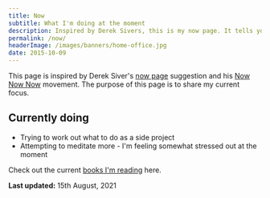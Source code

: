 ```yaml
---
title: Now
subtitle: What I'm doing at the moment
description: Inspired by Derek Sivers, this is my now page. It tells you what I'm doing at this moment in time.
permalink: /now/
headerImage: /images/banners/home-office.jpg
date: 2015-10-09
---
```


This page is inspired by Derek Siver's [now page](https://sivers.org/now) suggestion and his [Now Now Now](https://nownownow.com/) movement. The purpose of this page is to share my current focus.

## Currently doing

- Trying to work out what to do as a side project
- Attempting to meditate more - I'm feeling somewhat stressed out at the moment

Check out the current [books I'm reading](/books) here.

**Last updated:** 15th August, 2021
